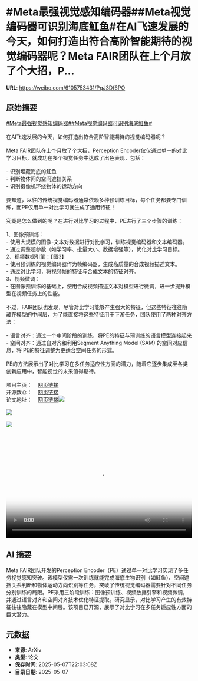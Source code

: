# #Meta最强视觉感知编码器##Meta视觉编码器可识别海底魟鱼#在AI飞速发展的今天，如何打造出符合高阶智能期待的视觉编码器呢？Meta FAIR团队在上个月放了个大招，P...

**URL**: https://weibo.com/6105753431/PqJ3Df6PO

## 原始摘要

<a href="https://m.weibo.cn/search?containerid=231522type%3D1%26t%3D10%26q%3D%23Meta%E6%9C%80%E5%BC%BA%E8%A7%86%E8%A7%89%E6%84%9F%E7%9F%A5%E7%BC%96%E7%A0%81%E5%99%A8%23&amp;extparam=%23Meta%E6%9C%80%E5%BC%BA%E8%A7%86%E8%A7%89%E6%84%9F%E7%9F%A5%E7%BC%96%E7%A0%81%E5%99%A8%23" data-hide=""><span class="surl-text">#Meta最强视觉感知编码器#</span></a><a href="https://m.weibo.cn/search?containerid=231522type%3D1%26t%3D10%26q%3D%23Meta%E8%A7%86%E8%A7%89%E7%BC%96%E7%A0%81%E5%99%A8%E5%8F%AF%E8%AF%86%E5%88%AB%E6%B5%B7%E5%BA%95%E9%AD%9F%E9%B1%BC%23&amp;extparam=%23Meta%E8%A7%86%E8%A7%89%E7%BC%96%E7%A0%81%E5%99%A8%E5%8F%AF%E8%AF%86%E5%88%AB%E6%B5%B7%E5%BA%95%E9%AD%9F%E9%B1%BC%23" data-hide=""><span class="surl-text">#Meta视觉编码器可识别海底魟鱼#</span></a><br><br>在AI飞速发展的今天，如何打造出符合高阶智能期待的视觉编码器呢？<br><br>Meta FAIR团队在上个月放了个大招，Perception Encoder仅仅通过单一的对比学习目标，就成功在多个视觉任务中达成了出色表现，包括：<br><br>- 识别埋藏海底的魟鱼<br>- 判断物体间的空间遮挡关系<br>- 识别摄像机环绕物体的运动方向<br><br>要知道，以往的传统视觉编码器通常依赖多种预训练目标，每个任务都要专门训练，而PE仅用单一对比学习就生成了通用特征！<br><br>究竟是怎么做到的呢？在进行对比学习的过程中，PE进行了三个步骤的训练：<br><br>1、图像预训练：<br>  - 使用大规模的图像-文本对数据进行对比学习，训练视觉编码器和文本编码器。<br>  - 通过调整超参数（如学习率、批量大小、数据增强等），优化对比学习目标。<br>2、视频数据引擎：【图3】<br>- 使用预训练的视觉编码器作为帧编码器，生成高质量的合成视频描述文本。<br>- 通过对比学习，将视频帧的特征与合成文本的特征对齐。<br>3、视频微调：<br>  - 在图像预训练的基础上，使用合成视频描述文本对模型进行微调，进一步提升模型在视频任务上的性能。<br><br>不过，FAIR团队也发现，尽管对比学习能够产生强大的特征，但这些特征往往隐藏在模型的中间层，为了能直接将这些特征用于下游任务，团队使用了两种对齐方法：<br><br>- 语言对齐：通过一个中间阶段的训练，将PE的特征与预训练的语言模型连接起来<br>- 空间对齐：通过自对齐和利用Segment Anything Model (SAM) 的空间对应信息，将 PE的特征调整为更适合空间任务的形式。<br><br>PE的方法展示出了对比学习在多任务适应性方面的潜力，随着它逐步集成至各类创新应用中，智能视觉的未来值得期待。<br><br>项目主页：<a href="https://weibo.cn/sinaurl?u=https%3A%2F%2Fai.meta.com%2Fblog%2Fmeta-fair-updates-perception-localization-reasoning%2F" data-hide=""><span class="url-icon"><img style="width: 1rem;height: 1rem" src="https://h5.sinaimg.cn/upload/2015/09/25/3/timeline_card_small_web_default.png" referrerpolicy="no-referrer"></span><span class="surl-text">网页链接</span></a><br>开源数仓：<a href="https://weibo.cn/sinaurl?u=https%3A%2F%2Fgithub.com%2Ffacebookresearch%2Fperception_models" data-hide=""><span class="url-icon"><img style="width: 1rem;height: 1rem" src="https://h5.sinaimg.cn/upload/2015/09/25/3/timeline_card_small_web_default.png" referrerpolicy="no-referrer"></span><span class="surl-text">网页链接</span></a><br>论文地址：<a href="https://weibo.cn/sinaurl?u=https%3A%2F%2Fai.meta.com%2Fresearch%2Fpublications%2Fperception-encoder-the-best-visual-embeddings-are-not-at-the-output-of-the-network%2F" data-hide=""><span class="url-icon"><img style="width: 1rem;height: 1rem" src="https://h5.sinaimg.cn/upload/2015/09/25/3/timeline_card_small_web_default.png" referrerpolicy="no-referrer"></span><span class="surl-text">网页链接</span></a><img style="" src="https://tvax4.sinaimg.cn/large/006Fd7o3ly1i16zjoyoonj30zk0k0gls.jpg" referrerpolicy="no-referrer"><br><br><img style="" src="https://tvax4.sinaimg.cn/large/006Fd7o3gy1i16zid1iaej30zk07q0z5.jpg" referrerpolicy="no-referrer"><br><br><img style="" src="https://tvax3.sinaimg.cn/large/006Fd7o3gy1i16zif6p7zj30k80c4dkf.jpg" referrerpolicy="no-referrer"><br><br><br clear="both"><div style="clear: both"></div><video controls="controls" poster="https://tvax3.sinaimg.cn/orj480/006Fd7o3ly1i16zjp1kzbj30zk0k0gls.jpg" style="width: 100%"><source src="https://f.video.weibocdn.com/o0/2DHu0JlIlx08o3FotxEY01041200a2sV0E010.mp4?label=mp4_720p&amp;template=1280x720.25.0&amp;ori=0&amp;ps=1CwnkDw1GXwCQx&amp;Expires=1746658806&amp;ssig=Seq%2BT9xyWu&amp;KID=unistore,video"><source src="https://f.video.weibocdn.com/o0/cpG66ld1lx08o3FnSbxe010412004CXC0E010.mp4?label=mp4_hd&amp;template=852x480.25.0&amp;ori=0&amp;ps=1CwnkDw1GXwCQx&amp;Expires=1746658806&amp;ssig=mHfMgJn7hE&amp;KID=unistore,video"><source src="https://f.video.weibocdn.com/o0/ykSmwx7llx08o3FnRPa8010412002TZj0E010.mp4?label=mp4_ld&amp;template=640x360.25.0&amp;ori=0&amp;ps=1CwnkDw1GXwCQx&amp;Expires=1746658806&amp;ssig=wALI9QD8UF&amp;KID=unistore,video"><p>视频无法显示，请前往<a href="https://video.weibo.com/show?fid=1034%3A5163696867967025" target="_blank" rel="noopener noreferrer">微博视频</a>观看。</p></video>

## AI 摘要

Meta FAIR团队开发的Perception Encoder（PE）通过单一对比学习实现了多任务视觉感知突破。该模型仅需一次训练就能完成海底生物识别（如魟鱼）、空间遮挡关系判断和物体运动方向识别等任务，突破了传统视觉编码器需要针对不同任务分别训练的局限。PE采用三阶段训练：图像预训练、视频数据引擎和视频微调，并通过语言对齐和空间对齐技术优化特征提取。研究显示，对比学习产生的有效特征往往隐藏在模型中间层。该项目已开源，展示了对比学习在多任务适应性方面的巨大潜力。

## 元数据

- **来源**: ArXiv
- **类型**: 论文
- **保存时间**: 2025-05-07T22:03:08Z
- **目录日期**: 2025-05-07
